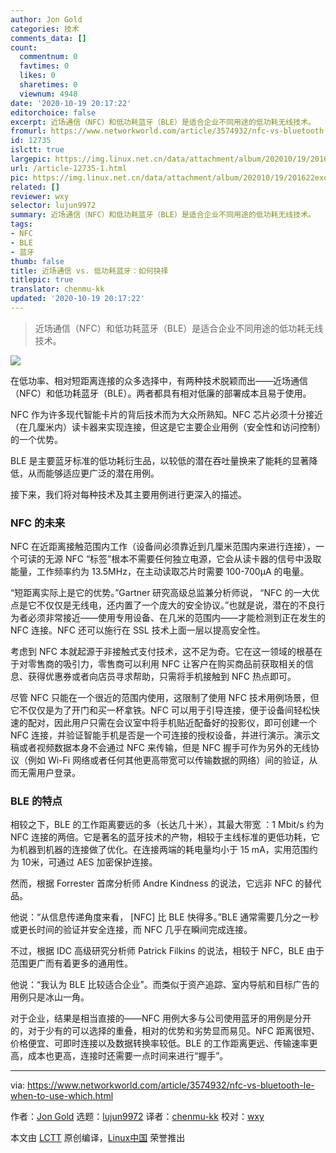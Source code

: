```yaml
---
author: Jon Gold
categories: 技术
comments_data: []
count:
  commentnum: 0
  favtimes: 0
  likes: 0
  sharetimes: 0
  viewnum: 4948
date: '2020-10-19 20:17:22'
editorchoice: false
excerpt: 近场通信（NFC）和低功耗蓝牙（BLE）是适合企业不同用途的低功耗无线技术。
fromurl: https://www.networkworld.com/article/3574932/nfc-vs-bluetooth-le-when-to-use-which.html
id: 12735
islctt: true
largepic: https://img.linux.net.cn/data/attachment/album/202010/19/201622exomzeeem6y8ettz.jpg
url: /article-12735-1.html
pic: https://img.linux.net.cn/data/attachment/album/202010/19/201622exomzeeem6y8ettz.jpg.thumb.jpg
related: []
reviewer: wxy
selector: lujun9972
summary: 近场通信（NFC）和低功耗蓝牙（BLE）是适合企业不同用途的低功耗无线技术。
tags:
- NFC
- BLE
- 蓝牙
thumb: false
title: 近场通信 vs. 低功耗蓝牙：如何抉择
titlepic: true
translator: chenmu-kk
updated: '2020-10-19 20:17:22'
---
```



> 
> 近场通信（NFC）和低功耗蓝牙（BLE）是适合企业不同用途的低功耗无线技术。
> 
> 
> 


![](/data/attachment/album/202010/19/201622exomzeeem6y8ettz.jpg)


在低功率、相对短距离连接的众多选择中，有两种技术脱颖而出——近场通信（NFC）和低功耗蓝牙（BLE）。两者都具有相对低廉的部署成本且易于使用。


NFC 作为许多现代智能卡片的背后技术而为大众所熟知。NFC 芯片必须十分接近（在几厘米内）读卡器来实现连接，但这是它主要企业用例（安全性和访问控制）的一个优势。


BLE 是主要蓝牙标准的低功耗衍生品，以较低的潜在吞吐量换来了能耗的显著降低，从而能够适应更广泛的潜在用例。


接下来，我们将对每种技术及其主要用例进行更深入的描述。


### NFC 的未来


NFC 在近距离接触范围内工作（设备间必须靠近到几厘米范围内来进行连接），一个可读的无源 NFC “标签”根本不需要任何独立电源，它会从读卡器的信号中汲取能量，工作频率约为 13.5MHz，在主动读取芯片时需要 100-700µA 的电量。


“短距离实际上是它的优势。”Gartner 研究高级总监兼分析师说， “NFC 的一大优点是它不仅仅是无线电，还内置了一个庞大的安全协议。”也就是说，潜在的不良行为者必须非常接近——使用专用设备、在几米的范围内——才能检测到正在发生的 NFC 连接。NFC 还可以施行在 SSL 技术上面一层以提高安全性。


考虑到 NFC 本就起源于非接触式支付技术，这不足为奇。它在这一领域的根基在于对零售商的吸引力，零售商可以利用 NFC 让客户在购买商品前获取相关的信息、获得优惠券或者向店员寻求帮助，只需将手机接触到 NFC 热点即可。


尽管 NFC 只能在一个很近的范围内使用，这限制了使用 NFC 技术用例场景，但它不仅仅是为了开门和买一杯拿铁。NFC 可以用于引导连接，便于设备间轻松快速的配对，因此用户只需在会议室中将手机贴近配备好的投影仪，即可创建一个 NFC 连接，并验证智能手机是否是一个可连接的授权设备，并进行演示。演示文稿或者视频数据本身不会通过 NFC 来传输，但是 NFC 握手可作为另外的无线协议（例如 Wi-Fi 网络或者任何其他更高带宽可以传输数据的网络）间的验证，从而无需用户登录。


### BLE 的特点


相较之下，BLE 的工作距离要远的多（长达几十米），其最大带宽 ：1 Mbit/s 约为 NFC 连接的两倍。它是著名的蓝牙技术的产物，相较于主线标准的更低功耗，它为机器到机器的连接做了优化。在连接两端的耗电量均小于 15 mA，实用范围约为 10米，可通过 AES 加密保护连接。


然而，根据 Forrester 首席分析师 Andre Kindness 的说法，它远非 NFC 的替代品。


他说：“从信息传递角度来看， [NFC] 比 BLE 快得多。”BLE 通常需要几分之一秒或更长时间的验证并安全连接，而 NFC 几乎在瞬间完成连接。


不过，根据 IDC 高级研究分析师 Patrick Filkins 的说法，相较于 NFC，BLE 由于范围更广而有着更多的通用性。


他说：“我认为 BLE 比较适合企业”。而类似于资产追踪、室内导航和目标广告的用例只是冰山一角。


对于企业，结果是相当直接的——NFC 用例大多与公司使用蓝牙的用例是分开的，对于少有的可以选择的重叠，相对的优势和劣势显而易见。NFC 距离很短、价格便宜、可即时连接以及数据转换率较低。BLE 的工作距离更远、传输速率更高，成本也更高，连接时还需要一点时间来进行“握手”。




---


via: <https://www.networkworld.com/article/3574932/nfc-vs-bluetooth-le-when-to-use-which.html>


作者：[Jon Gold](https://www.networkworld.com/author/Jon-Gold/) 选题：[lujun9972](https://github.com/lujun9972) 译者：[chenmu-kk](https://github.com/chenmu-kk) 校对：[wxy](https://github.com/wxy)


本文由 [LCTT](https://github.com/LCTT/TranslateProject) 原创编译，[Linux中国](https://linux.cn/) 荣誉推出